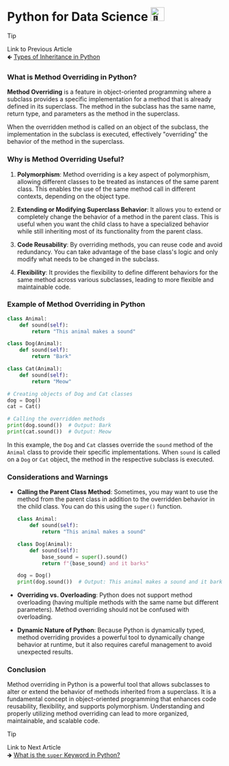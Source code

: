 # Python for Data Science <picture> <source srcset="https://fonts.gstatic.com/s/e/notoemoji/latest/1f40d/512.webp" type="image/webp"> <img src="https://fonts.gstatic.com/s/e/notoemoji/latest/1f40d/512.gif" alt="🐍" width="32" height="32"> </picture>

> [!TIP]  
> Link to Previous Article  
> 🡸 [Types of Inheritance in Python](/OOPs%20with%20Python/Articles/56_inheritance.md)

### What is Method Overriding in Python?

**Method Overriding** is a feature in object-oriented programming where a subclass provides a specific implementation for a method that is already defined in its superclass. The method in the subclass has the same name, return type, and parameters as the method in the superclass.

When the overridden method is called on an object of the subclass, the implementation in the subclass is executed, effectively "overriding" the behavior of the method in the superclass.

### Why is Method Overriding Useful?

1. **Polymorphism**: Method overriding is a key aspect of polymorphism, allowing different classes to be treated as instances of the same parent class. This enables the use of the same method call in different contexts, depending on the object type.

2. **Extending or Modifying Superclass Behavior**: It allows you to extend or completely change the behavior of a method in the parent class. This is useful when you want the child class to have a specialized behavior while still inheriting most of its functionality from the parent class.

3. **Code Reusability**: By overriding methods, you can reuse code and avoid redundancy. You can take advantage of the base class's logic and only modify what needs to be changed in the subclass.

4. **Flexibility**: It provides the flexibility to define different behaviors for the same method across various subclasses, leading to more flexible and maintainable code.

### Example of Method Overriding in Python

```python
class Animal:
    def sound(self):
        return "This animal makes a sound"

class Dog(Animal):
    def sound(self):
        return "Bark"

class Cat(Animal):
    def sound(self):
        return "Meow"

# Creating objects of Dog and Cat classes
dog = Dog()
cat = Cat()

# Calling the overridden methods
print(dog.sound())  # Output: Bark
print(cat.sound())  # Output: Meow
```

In this example, the `Dog` and `Cat` classes override the `sound` method of the `Animal` class to provide their specific implementations. When `sound` is called on a `Dog` or `Cat` object, the method in the respective subclass is executed.

### Considerations and Warnings

- **Calling the Parent Class Method**: Sometimes, you may want to use the method from the parent class in addition to the overridden behavior in the child class. You can do this using the `super()` function.

  ```python
  class Animal:
      def sound(self):
          return "This animal makes a sound"

  class Dog(Animal):
      def sound(self):
          base_sound = super().sound()
          return f"{base_sound} and it barks"

  dog = Dog()
  print(dog.sound())  # Output: This animal makes a sound and it barks
  ```

- **Overriding vs. Overloading**: Python does not support method overloading (having multiple methods with the same name but different parameters). Method overriding should not be confused with overloading.

- **Dynamic Nature of Python**: Because Python is dynamically typed, method overriding provides a powerful tool to dynamically change behavior at runtime, but it also requires careful management to avoid unexpected results.

### Conclusion

Method overriding in Python is a powerful tool that allows subclasses to alter or extend the behavior of methods inherited from a superclass. It is a fundamental concept in object-oriented programming that enhances code reusability, flexibility, and supports polymorphism. Understanding and properly utilizing method overriding can lead to more organized, maintainable, and scalable code.

> [!TIP]  
> Link to Next Article  
> 🡺 [What is the `super` Keyword in Python?](/OOPs%20with%20Python/Articles/59_super_keyword.md)